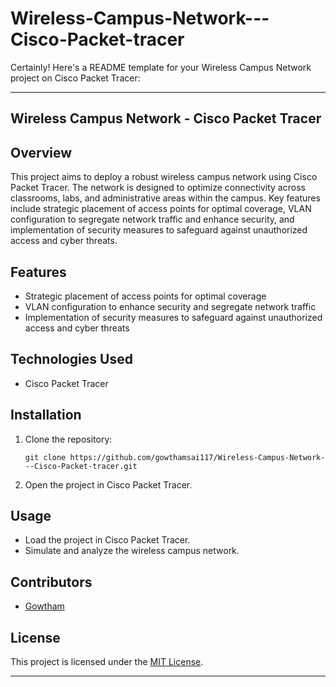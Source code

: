 # Wireless-Campus-Network---Cisco-Packet-tracer

Certainly! Here's a README template for your Wireless Campus Network project on Cisco Packet Tracer:

---

## Wireless Campus Network - Cisco Packet Tracer

## Overview
This project aims to deploy a robust wireless campus network using Cisco Packet Tracer. The network is designed to optimize connectivity across classrooms, labs, and administrative areas within the campus. Key features include strategic placement of access points for optimal coverage, VLAN configuration to segregate network traffic and enhance security, and implementation of security measures to safeguard against unauthorized access and cyber threats.

## Features
- Strategic placement of access points for optimal coverage
- VLAN configuration to enhance security and segregate network traffic
- Implementation of security measures to safeguard against unauthorized access and cyber threats

## Technologies Used
- Cisco Packet Tracer

## Installation
1. Clone the repository:
   ```
   git clone https://github.com/gowthamsai117/Wireless-Campus-Network---Cisco-Packet-tracer.git
   ```
2. Open the project in Cisco Packet Tracer.

## Usage
- Load the project in Cisco Packet Tracer.
- Simulate and analyze the wireless campus network.

## Contributors
- [Gowtham](https://github.com/gowthamsai117)

## License
This project is licensed under the [MIT License](LICENSE).

---
